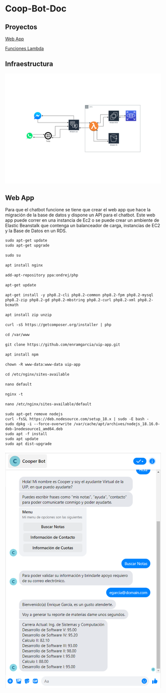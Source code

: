 # Coop-Bot-Doc

## Proyectos

[Web App](https://github.com/enramgarcia/uip-app)

[Funciones Lambda](https://github.com/enramgarcia/Coop-Bot)

## Infraestructura

![Diagrama](cooper-bot-diagrama.png)

## Web App

Para que el chatbot funcione se tiene que crear el web app que hace la migración de la base de datos y dispone un API para el chatbot. Este web app puede correr en una instancia de Ec2 o se puede crear un ambiente de Elastic Beanstalk que contenga un balanceador de carga, instancias de EC2 y la Base de Datos en un RDS.

```
sudo apt-get update
sudo apt-get upgrade

sudo su

apt install nginx

add-apt-repository ppa:ondrej/php

apt-get update

apt-get install -y php8.2-cli php8.2-common php8.2-fpm php8.2-mysql php8.2-zip php8.2-gd php8.2-mbstring php8.2-curl php8.2-xml php8.2-bcmath

apt install zip unzip

curl -sS https://getcomposer.org/installer | php

cd /var/www

git clone https://github.com/enramgarcia/uip-app.git

apt install npm

chown -R www-data:www-data uip-app

cd /etc/nginx/sites-available

nano default

nginx -t

nano /etc/nginx/sites-available/default

sudo apt-get remove nodejs
curl -fsSL https://deb.nodesource.com/setup_18.x | sudo -E bash -
sudo dpkg -i --force-overwrite /var/cache/apt/archives/nodejs_18.16.0-deb-1nodesource1_amd64.deb
sudo apt -f install
sudo apt update
sudo apt dist-upgrade
```

![Diagrama](cooper-bot-messenger.png)

